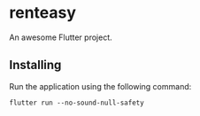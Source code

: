 # renteasy

An awesome Flutter project.

## Installing

Run the application using the following command:
```
flutter run --no-sound-null-safety
```

